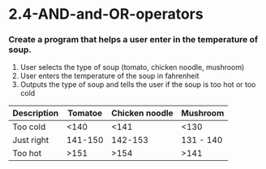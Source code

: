 # 2.4-AND-and-OR-operators

### Create a program that helps a user enter in the temperature of soup.
1. User selects the type of soup (tomato, chicken noodle, mushroom)
2. User enters the temperature of the soup in fahrenheit
3. Outputs the type of soup and tells the user if the soup is too hot or too cold

|Description| Tomatoe |Chicken noodle| Mushroom  |
|-----------|---------|--------------|-----------|
|Too cold   | <140    | <141         | <130      |
|Just right | 141-150 | 142-153      | 131 - 140 |
|Too hot    | >151    | >154         | >141      |

